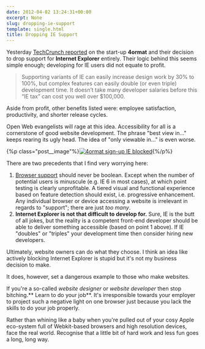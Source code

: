```yaml
---
date: 2012-04-02 13:24:31+00:00
excerpt: None
slug: dropping-ie-support
template: single.html
title: Dropping IE Support
---
```


Yesterday [TechCrunch reported](http://techcrunch.com/2012/04/01/bootstrapped-startup-saves-over-100k-by-dropping-ie/) on the start-up **4ormat** and their decision to drop support for **Internet Explorer** entirely. Their logic behind this seems simple enough; developing for IE users did not equate to profit.


<blockquote><p>Supporting variants of IE can easily increase design work by 30% to 100%, but complex features can easily double (or even triple) development time. It doesn’t take many developer salaries before this “IE tax” can cost you well over $100,000.</p></blockquote>


Aside from profit, other benefits listed were: employee satisfaction, productivity, and shorter release cycles.

Open Web evangelists will rage at this idea. Accessibility for all is a cornerstone of good website development. The phrase "best view in..." keeps rearing its ugly head. The idea of "only viewable in..." is even worse.

{%p class="post__image"%}[![4ormat sign-up IE blocked](/wp-content/uploads/2012/04/Screen-shot-2012-04-02-at-14.00.51.png)](/wp-content/uploads/2012/04/Screen-shot-2012-04-02-at-14.00.51.png){%/p%}

There are two precedents that I find very worrying here:

1. [Browser support](http://dbushell.com/2012/03/03/forget-about-browser-support/) should never be boolean. Except when the number of potential users is minuscule (e.g. IE 6 in most cases), at which point testing is clearly unprofitable. A tiered visual and functional experience based on feature detection should exist, i.e. progressive enhancement. Any individual browser or device accessing a website is irrelevant in regards to "support"; there are just _too many_.
2. **Internet Explorer is not that difficult to develop for.** Sure, IE is the butt of all jokes, but the reality is a competent front-end developer should be able to deliver something accessible (based on point 1 above). If IE "doubles" or "triples" your development time then consider hiring new developers.


Ultimately, website owners can do what they choose. I think an idea like actively blocking Internet Explorer is stupid but it's not my business decision to make.

It does, however, set a dangerous example to those who make websites.

If you're a so-called _website designer_ or _website developer_ then stop bitching.** Learn to do your job**. It's irresponsible towards your employer to project such a negative light on one browser just because you lack the skills to do your job properly.

Rather than whining like a baby when you're pulled out of your cosy Apple eco-system full of Webkit-based browsers and high resolution devices, face the real world. Recognise that a little bit of hard work and less fun goes a long, long way.
